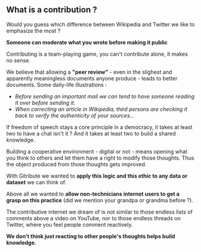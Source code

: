 ## What is a contribution ?

Would you guess which difference between Wikipedia and Twitter we like to emphasize the most ?

**Someone can moderate what you wrote before making it public**

Contributing is a team-playing game, you can't contribute alone, it makes no sense.

We believe that allowing a **"peer review"** - even in the slighest and apparently meaningless documents anyone produce - leads to better documents. Some daily-life illustrations :

- _Before sending an important mail we can tend to have someone reading it over before sending it._
- _When correcting an article in Wikipedia, third persons are checking it back to verify the authenticity of your sources..._

If freedom of speech stays a core principle in a democracy, it takes at least two to have a chat isn't it ? And it takes at least two to build a shared knowledge.

Building a cooperative environment - digital or not - means opening what you think to others and let them have a right to modify those thoughts. Thus the object produced from those thoughts gets improved.

With Gitribute we wanted to **apply this logic and this ethic to any data or dataset** we can think of.

Above all we wanted to **allow non-technicians internet users to get a grasp on this practice** (did we mention your grandpa or grandma before ?).

The contributive internet we dream of is not similar to those endless lists of comments above a video on YouTube, nor to those endless threads on Twitter, where you feel people comment reactively. 

**We don't think just reacting to other people's thoughts helps build knowledge.**
